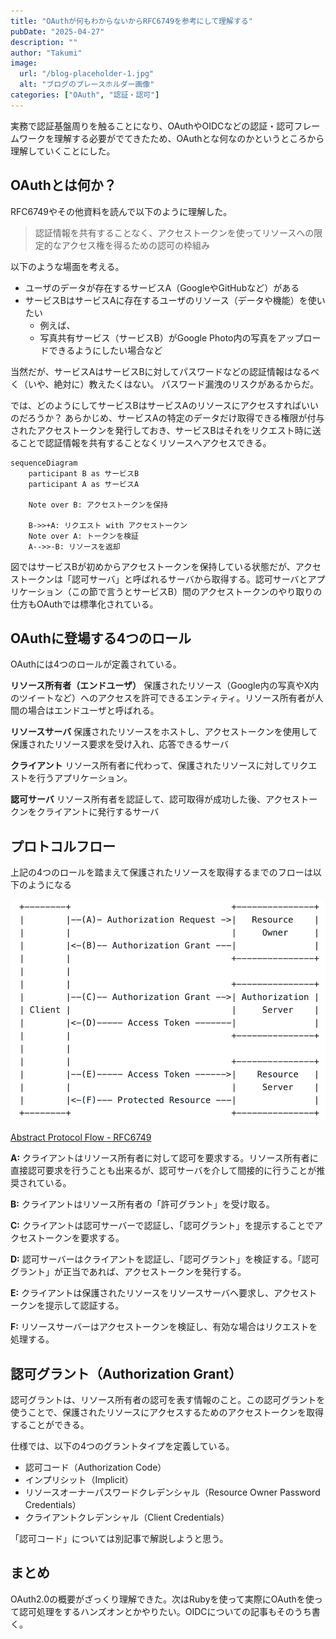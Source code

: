 ```yaml
---
title: "OAuthが何もわからないからRFC6749を参考にして理解する"
pubDate: "2025-04-27"
description: ""
author: "Takumi"
image:
  url: "/blog-placeholder-1.jpg"
  alt: "ブログのプレースホルダー画像"
categories: ["OAuth", "認証・認可"]
---
```


実務で認証基盤周りを触ることになり、OAuthやOIDCなどの認証・認可フレームワークを理解する必要がでてきたため、OAuthとな何なのかというところから理解していくことにした。

## OAuthとは何か？

RFC6749やその他資料を読んで以下のように理解した。
>認証情報を共有することなく、アクセストークンを使ってリソースへの限定的なアクセス権を得るための認可の枠組み

以下のような場面を考える。

- ユーザのデータが存在するサービスA（GoogleやGitHubなど）がある
- サービスBはサービスAに存在するユーザのリソース（データや機能）を使いたい
  - 例えば、
  - 写真共有サービス（サービスB）がGoogle Photo内の写真をアップロードできるようにしたい場合など

当然だが、サービスAはサービスBに対してパスワードなどの認証情報はなるべく（いや、絶対に）教えたくはない。
パスワード漏洩のリスクがあるからだ。

では、どのようにしてサービスBはサービスAのリソースにアクセスすればいいのだろうか？
あらかじめ、サービスAの特定のデータだけ取得できる権限が付与されたアクセストークンを発行しておき、サービスBはそれをリクエスト時に送ることで認証情報を共有することなくリソースへアクセスできる。

```mermaid
sequenceDiagram
    participant B as サービスB
    participant A as サービスA
    
    Note over B: アクセストークンを保持
    
    B->>+A: リクエスト with アクセストークン
    Note over A: トークンを検証
    A-->>-B: リソースを返却
```

図ではサービスBが初めからアクセストークンを保持している状態だが、アクセストークンは「認可サーバ」と呼ばれるサーバから取得する。認可サーバとアプリケーション（この節で言うとサービスB）間のアクセストークンのやり取りの仕方もOAuthでは標準化されている。

## OAuthに登場する4つのロール
OAuthには4つのロールが定義されている。

**リソース所有者（エンドユーザ）**
保護されたリソース（Google内の写真やX内のツイートなど）へのアクセスを許可できるエンティティ。リソース所有者が人間の場合はエンドユーザと呼ばれる。

**リソースサーバ**
保護されたリソースをホストし、アクセストークンを使用して保護されたリソース要求を受け入れ、応答できるサーバ

**クライアント**
リソース所有者に代わって、保護されたリソースに対してリクエストを行うアプリケーション。

**認可サーバ**
リソース所有者を認証して、認可取得が成功した後、アクセストークンをクライアントに発行するサーバ

## プロトコルフロー
上記の4つのロールを踏まえて保護されたリソースを取得するまでのフローは以下のようになる

![alt text](<../../assets/スクリーンショット 2025-04-26 22.57.28.png>)

[Abstract Protocol Flow - RFC6749](https://datatracker.ietf.org/doc/html/rfc6749#section-1.2)

**A:** クライアントはリソース所有者に対して認可を要求する。リソース所有者に直接認可要求を行うことも出来るが、認可サーバを介して間接的に行うことが推奨されている。

**B:** クライアントはリソース所有者の「許可グラント」を受け取る。

**C:** クライアントは認可サーバーで認証し、「認可グラント」を提示することでアクセストークンを要求する。

**D:** 認可サーバーはクライアントを認証し、「認可グラント」を検証する。「認可グラント」が正当であれば、アクセストークンを発行する。

**E:** クライアントは保護されたリソースをリソースサーバへ要求し、アクセストークンを提示して認証する。

**F:** リソースサーバーはアクセストークンを検証し、有効な場合はリクエストを処理する。

## 認可グラント（Authorization Grant）
認可グラントは、リソース所有者の認可を表す情報のこと。この認可グラントを使うことで、保護されたリソースにアクセスするためのアクセストークンを取得することができる。

仕様では、以下の4つのグラントタイプを定義している。

- 認可コード（Authorization Code）
- インプリシット（Implicit）
- リソースオーナーパスワードクレデンシャル（Resource Owner Password Credentials）
- クライアントクレデンシャル（Client Credentials）

「認可コード」については別記事で解説しようと思う。

## まとめ
OAuth2.0の概要がざっくり理解できた。次はRubyを使って実際にOAuthを使って認可処理をするハンズオンとかやりたい。OIDCについての記事もそのうち書く。
